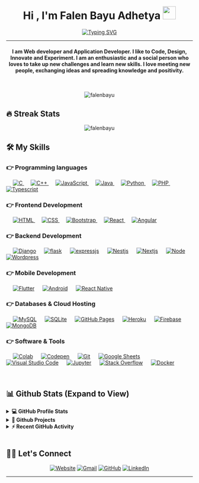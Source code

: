 <h1 align="center">Hi , I'm Falen Bayu Adhetya <img src="https://media.giphy.com/media/hvRJCLFzcasrR4ia7z/giphy.gif" width="35"></h1>
<p align="center">
  <a href="https://git.io/typing-svg"><img src="https://readme-typing-svg.herokuapp.com?font=Fira+Code&pause=1000&center=true&width=500&lines=Front-End+Developer;Mobile+Developer;IOT+Engineer;Always+Learning;Always+Improving" alt="Typing SVG" /></a>
</p>
<hr/>
<h4 align="center">I am Web developer and Application Developer. I like to Code, Design, Innovate and Experiment. I am an enthusiastic and a social person who loves to take up new challenges and learn new skills. I love meeting new people, exchanging ideas and spreading knowledge and positivity.</h4>
<br>
<p align="center"> <img src="https://komarev.com/ghpvc/?username=Falenbayu&label=Profile%20views&color=0e75b6&style=plastic" alt="falenbayu" /> </p>

## 🔥 Streak Stats
<p align="center"><img src="https://github-readme-streak-stats.herokuapp.com?user=Falenbayu&theme=blueberry_duo&hide_border=true" alt="falenbayu"  /></p>


## 🛠️ My Skills

### 👉 Programming languages

<p align="left"> 
  &emsp; 
  <a href="https://www.cprogramming.com/" target="_blank"> 
    <img alt="C" src="https://img.shields.io/badge/C%20-%232370ED.svg?logo=c&logoColor=white">
  </a> 
  &emsp;
  <a href="https://www.w3schools.com/cpp/" target="_blank"> 
    <img alt="C++" src="https://img.shields.io/badge/C++%20-%2300599C.svg?logo=c%2B%2B&logoColor=white">
  </a> 
  &emsp;
  <a href="https://developer.mozilla.org/en-US/docs/Web/JavaScript" target="_blank"> 
     <img alt="JavaScript" src="https://img.shields.io/badge/JavaScript%20-%23F7DF1E.svg?logo=javascript&logoColor=black">
   </a>
  &emsp;
  <a href="https://www.java.com" target="_blank"> 
    <img alt="Java" src="https://img.shields.io/badge/Java-%23007396.svg?logo=java&logoColor=white">
  </a>
  &emsp;
   <a href="https://www.python.org" target="_blank">
    <img alt="Python" src="https://img.shields.io/badge/Python%20-%2314354C.svg?logo=python&logoColor=white">
  </a>
  &emsp;
  <a href="https://www.php.net/">
    <img alt="PHP" src="https://img.shields.io/badge/PHP-%23777BB4.svg?logo=php&logoColor=white"/>
  </a>
 &emsp;
  <a href="https://www.typescriptlang.org/">
    <img alt="Typescript" src="https://shields.io/badge/TypeScript-3178C6?logo=TypeScript&logoColor=FFF&style=flat-square"/>
  </a>
</p>

### 👉 Frontend Development
<p align="left"> 
  &emsp; 
  <a href="https://www.w3.org/html/" target="_blank"> 
   <img alt="HTML" src="https://img.shields.io/badge/HTML5%20-%23E34F26.svg?logo=html5&logoColor=white">
  </a>   
  &emsp;
  <a href="https://www.w3schools.com/css/" target="_blank">
    <img alt="CSS" src="https://img.shields.io/badge/CSS%20-%231572B6.svg?logo=css3&logoColor=white">
  </a> 
   &emsp;
  <a href="https://getbootstrap.com" target="_blank"> 
    <img alt="Bootstrap" src="https://img.shields.io/badge/Bootstrap-%23563D7C.svg?style=flat&logo=bootstrap&logoColor=white"/>
  </a>
    &emsp;
  <a href="https://reactjs.org/" target="_blank"> 
    <img alt="React" src="https://img.shields.io/badge/-ReactJs-61DAFB?logo=react&logoColor=white&style=for-the-badge"/>
  </a>
  &emsp;
  <a href="" target="_blank"> 
    <img alt="Angular" src="https://img.shields.io/badge/angular-%23DD0031.svg?style=for-the-badge&logo=angular&logoColor=white"/>
  </a>


</p>

### 👉 Backend Development
<p align="left">
  &emsp;
    <a href=""><img alt="Django" src="https://img.shields.io/badge/django-%23092E20.svg?style=for-the-badge&logo=django&logoColor=white"></a>
  &emsp;
    <a href=""><img alt="flask" src ="https://img.shields.io/badge/flask-%23000.svg?style=for-the-badge&logo=flask&logoColor=white"/></a>
  &emsp;
    <a href=""><img alt="expressjs" src="https://img.shields.io/badge/express.js-%23404d59.svg?style=for-the-badge&logo=express&logoColor=%2361DAFB"></a>
  &emsp;
    <a href=""><img alt="Nestjs" src="https://img.shields.io/badge/nestjs-%23E0234E.svg?style=for-the-badge&logo=nestjs&logoColor=white"></a>  
  &emsp;
    <a href=""><img alt="Nextjs" src ="https://img.shields.io/badge/Next-black?style=for-the-badge&logo=next.js&logoColor=white"></a>
   &emsp;
	  <a href=""><img alt="Node" src ="https://img.shields.io/badge/node.js-6DA55F?style=for-the-badge&logo=node.js&logoColor=white"></a>
   &emsp;
    <a href=""><img alt="Wordpress" src ="https://img.shields.io/badge/WordPress-%23117AC9.svg?style=for-the-badge&logo=WordPress&logoColor=white"></a>
 </p>

### 👉 Mobile Development
<p align="left">
  &emsp;
    <a href=""><img alt="Flutter" src="https://img.shields.io/badge/Flutter-%2302569B.svg?style=for-the-badge&logo=Flutter&logoColor=white"></a>
  &emsp;
    <a href=""><img alt="Android" src ="https://img.shields.io/badge/Android%20Studio-3DDC84.svg?style=for-the-badge&logo=android-studio&logoColor=white"/></a>
  &emsp;
    <a href=""><img alt="React Native" src="https://img.shields.io/badge/react_native-%2320232a.svg?style=for-the-badge&logo=react&logoColor=%2361DAFB"></a>  
 </p>

### 👉 Databases & Cloud Hosting
<p align="left">
  &emsp;
    <a href="https://www.mysql.com/"><img alt="MySQL" src="https://img.shields.io/badge/MySQL-%2300f.svg?style=flat&llogo=mysql&logoColor=white"></a>
  &emsp;
    <a href="https://www.sqlite.org/"><img alt="SQLite" src ="https://img.shields.io/badge/sqlite-%2307405e.svg?style=flat&logo=sqlite&logoColor=white"/></a>
  &emsp;
    <a href="https://www.github.com"><img alt="GitHub Pages" src="https://img.shields.io/badge/GitHub%20Pages-%23327FC7.svg?style=flat&llogo=github&logoColor=white"></a>
  &emsp;
    <a href="https://www.heroku.com/"><img alt="Heroku" src="https://img.shields.io/badge/Heroku%20-%23430098.svg?logo=heroku&logoColor=white"></a>  
  &emsp;
    <a href="https://firebase.google.com/"><img alt="Firebase" src ="https://img.shields.io/badge/Firebase-%23316192.svg?logo=firebase&logoColor=white"></a>
	&emsp;
    <a href="https://www.mongodb.com"><img alt="MongoDB" src ="https://img.shields.io/badge/MongoDB-%234ea94b.svg?style=for-the-badge&logo=mongodb&logoColor=white"></a>
 </p>

 ### 👉 Software & Tools
 
<p>
&emsp;
    <a href="#"><img alt="Colab" src="https://img.shields.io/badge/Colab-00b56a.svg?logo=google-colab&logoColor=white"></a>
  &emsp;
    <a href="#"><img alt="Codepen" src="https://img.shields.io/badge/Codepen-000000.svg?logo=codepen&logoColor=white"></a>
  &emsp;
    <a href="#"><img alt="Git" src="https://img.shields.io/badge/Git%20-%23F05033.svg?logo=git&logoColor=white"></a>
  &emsp;
    <a href="#"><img alt="Google Sheets" src="https://img.shields.io/badge/Google%20Sheets%20-%2334A853.svg?logo=google%20sheets&logoColor=white"></a>
  &emsp;
    <a href="#"><img alt="Visual Studio Code" src="https://img.shields.io/badge/Visual%20Studio%20Code-0078d7.svg?logo=visual-studio-code&logoColor=white"></a>
  &emsp;
    <a href="#"><img alt="Jupyter" src="https://img.shields.io/badge/Jupyter%20-%23F37626.svg?logo=Jupyter&logoColor=white"></a>
  &emsp;
    <a href="#"><img alt="Stack Overflow" src="https://img.shields.io/badge/-Stack%20Overflow-FE7A16?logo=stack-overflow&logoColor=white"></a>
  &emsp;
    <a href="#"><img alt="Docker" src="https://img.shields.io/badge/docker-%230db7ed.svg?style=for-the-badge&logo=docker&logoColor=white"></a>

</p>

<br/>

## 📊 Github Stats (Expand to View) 


<details> 
  <summary><b>💻 GitHub Profile Stats</b></summary>
  <br/>
  <p align="center">
    <a href="https://github.com/falenbayu/github-readme-stats"><img alt="Falen Github Stats" src="https://github-readme-stats.vercel.app/api?username=falenbayu&show_icons=true&count_private=true&theme=algolia" height="192px"/></a>
<br/>
  &nbsp;
	  <img src="https://github-readme-stats.vercel.app/api/top-langs?username=falenbayu&show_icons=true&locale=en&layout=compact&theme=algolia" alt="falenbayu" height="192px"/>
  <br/>
  <b>Note:</b> Top languages is only a metric of the languages my public code consists of and doesn't reflect experience or skill level.
  </p>
</details>


<details>
  <summary><b>🚧 Github Projects</b></summary>
  <br/>
<p align="center"><a href="https://github.com/Falenbayu"><img alt="Falen Bayu Projects " src="https://media.giphy.com/media/i3q36zEFShC18oS6v0/giphy.gif" /></a></p>
  <br/>

### Wordpress Theme
- https://sibslamongan.sch.id/
- The is theme is develop for wordpress for junior high school having achool in mind

## Coffe Shop
- https://coffeshop-zeta.vercel.app/
- The is theme is develop for coffe shop business
<!--
<p align="center"><a href="https://www.youtube.com/watch?v=i3uAQoB1G3A"><img alt="Php scraper with Goutte Client and Amp parallel demo" src="https://img.youtube.com/vi/i3uAQoB1G3A/0.jpg" /></a></p>

## Qr-Coder Nestjs
- https://github.com/BadarSaghir/qr-coder.git
- Live link https://badarsaghir.github.io/qr-coder
- Nextjs Application That can read and create qrcode

<p align="center"><a href="https://raw.githubusercontent.com/BadarSaghir/qr-coder/main/demo_qr-2022-11-21_20.57.06.mp4"><img alt="Php scraper with Goutte Client and Amp parallel demo" src="https://raw.githubusercontent.com/BadarSaghir/qr-coder/main/demo1.png" /></a></p>

-->
  <br/>
<hr/>

</details>

<details>
  <summary><b>⚡ Recent GitHub Activity</b></summary>
  <br/>
   <a href="https://github.com/Falenbayu"><img alt="Falen's Activity Graph" src="https://activity-graph.herokuapp.com/graph?username=falenbayu&custom_title=Falen%Bayu's%20Contribution%20Graph&theme=react-dark" /></a>
  <br/>
</details>
<br/>

## 🙋‍♀️ Let's Connect
<p align="center">
  	<a href="https://https://github.com/Falenbayu"><img src="https://img.icons8.com/bubbles/50/000000/web.png" alt="Website"/></a>
	<a href="mailto:falenbayu@gmail.com"><img src="https://img.icons8.com/bubbles/50/000000/gmail.png" alt="Gmail"/></a>
	<a href="https://github.com/Falenbayu"><img src="https://img.icons8.com/bubbles/50/000000/github.png" alt="GitHub"/></a>
	<a href="https://www.linkedin.com/in/falen-bayu-adhetya/"><img src="https://img.icons8.com/bubbles/50/000000/linkedin.png" alt="LinkedIn"/></a>
</p>

<hr/>